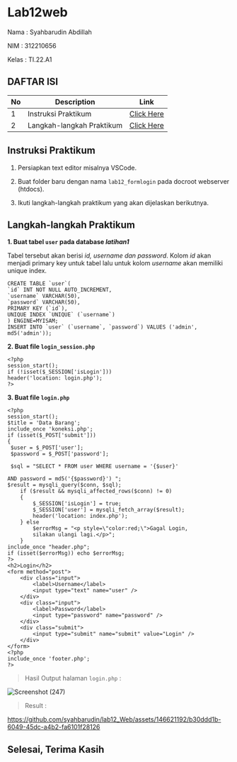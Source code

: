 # Lab12web

Nama : Syahbarudin Abdillah 

NIM  : 312210656

Kelas : TI.22.A1

## DAFTAR ISI <br>
| No | Description | Link |
|-----|------|-----|
|1|Instruksi Praktikum|[Click Here](#instruksi-praktikum)|
|2|Langkah-langkah Praktikum|[Click Here](#langkah-langkah-praktikum)|

## Instruksi Praktikum
1. Persiapkan text editor misalnya VSCode.

2. Buat folder baru dengan nama `lab12_formlogin` pada docroot webserver (htdocs).

3. Ikuti langkah-langkah praktikum yang akan dijelaskan berikutnya.


## Langkah-langkah Praktikum

**1. Buat tabel `user` pada database *latihan1***

Tabel tersebut akan berisi *id, username dan password*. Kolom *id* akan menjadi primary key untuk tabel lalu untuk kolom *username* akan memiliki unique index.

```
CREATE TABLE `user`(
`id` INT NOT NULL AUTO_INCREMENT,
`username` VARCHAR(50),
`password` VARCHAR(50),
PRIMARY KEY (`id`),
UNIQUE INDEX `UNIQUE` (`username`)
) ENGINE=MYISAM;
INSERT INTO `user` (`username`, `password`) VALUES ('admin', md5('admin'));
```

**2. Buat file `login_session.php`**

```
<?php
session_start();
if (!isset($_SESSION['isLogin']))
header('location: login.php');
?>
```

**3. Buat file `login.php`**

```
<?php
session_start();
$title = 'Data Barang';
include_once 'koneksi.php';
if (isset($_POST['submit']))
{
 $user = $_POST['user'];
 $password = $_POST['password'];

 $sql = "SELECT * FROM user WHERE username = '{$user}'

AND password = md5('{$password}') ";
$result = mysqli_query($conn, $sql);
    if ($result && mysqli_affected_rows($conn) != 0)
    {
        $_SESSION['isLogin'] = true;
        $_SESSION['user'] = mysqli_fetch_array($result);
        header('location: index.php');
    } else
        $errorMsg = "<p style=\"color:red;\">Gagal Login,
        silakan ulangi lagi.</p>";
    }
include_once "header.php";
if (isset($errorMsg)) echo $errorMsg;
?>
<h2>Login</h2>
<form method="post">
    <div class="input">
        <label>Username</label>
        <input type="text" name="user" />
    </div>
    <div class="input">
        <label>Password</label>
        <input type="password" name="password" />
    </div>
    <div class="submit">
        <input type="submit" name="submit" value="Login" />
    </div>
</form>
<?php
include_once 'footer.php';
?>
```

> Hasil Output halaman `login.php` :

![Screenshot (247)](https://github.com/syahbarudin/lab12_Web/assets/146621192/135a2543-8ed2-423d-9622-8a4b8a1a23af)


> Result :

https://github.com/syahbarudin/lab12_Web/assets/146621192/b30ddd1b-6049-45dc-a4b2-fa6101f28126




## Selesai, Terima Kasih
